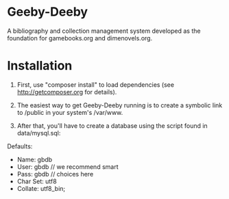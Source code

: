 Geeby-Deeby
===========

A bibliography and collection management system developed as the foundation for gamebooks.org and dimenovels.org.

Installation
============
1. First, use "composer install" to load dependencies (see http://getcomposer.org for details).

2. The easiest way to get Geeby-Deeby running is to create a symbolic link to /public in your system's /var/www.

3. After that, you'll have to create a database using the script found in data/mysql.sql:

Defaults:
>
- Name: gbdb
- User: gbdb // we recommend smart
- Pass: gbdb // choices here
- Char Set: utf8
- Collate: utf8_bin;
